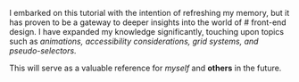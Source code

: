 I embarked on this tutorial with the intention of refreshing my memory, but it has proven to be a gateway to deeper insights into the world of # front-end design. I have expanded my knowledge significantly, touching upon topics such as _animations, accessibility considerations, grid systems, and pseudo-selectors._

This will serve as a valuable reference for _myself_ and **others** in the future.
